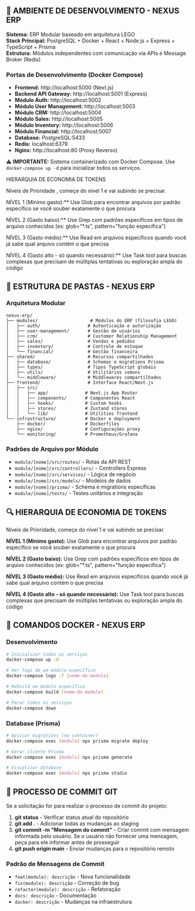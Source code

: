 ## 🚀 AMBIENTE DE DESENVOLVIMENTO - NEXUS ERP

**Sistema:** ERP Modular baseado em arquitetura LEGO  
**Stack Principal:** PostgreSQL + Docker + React + Node.js + Express + TypeScript + Prisma  
**Estrutura:** Módulos independentes com comunicação via APIs e Message Broker (Redis)

### Portas de Desenvolvimento (Docker Compose)
- **Frontend:** http://localhost:5000 (Next.js)  
- **Backend API Gateway:** http://localhost:5001 (Express)  
- **Módulo Auth:** http://localhost:5002  
- **Módulo User Management:** http://localhost:5003  
- **Módulo CRM:** http://localhost:5004  
- **Módulo Sales:** http://localhost:5005  
- **Módulo Inventory:** http://localhost:5006  
- **Módulo Financial:** http://localhost:5007  
- **Database:** PostgreSQL:5433  
- **Redis:** localhost:6379  
- **Nginx:** http://localhost:80 (Proxy Reverso)

⚠️ **IMPORTANTE:** Sistema containerizado com Docker Compose. Use `docker-compose up -d` para inicializar todos os serviços.

HIERARQUIA DE ECONOMIA DE TOKENS

Níveis de Prioridade , começe do nivel 1 e vai subindo se precisar.

NÍVEL 1 (Mínimo gasto):** Use Glob para encontrar arquivos por padrão específico se você souber exatamente o que procura

NÍVEL 2 (Gasto baixo):** Use Grep com padrões específicos em tipos de arquivo conhecidos (ex: glob="*.ts", pattern="função específica")

NÍVEL 3 (Gasto médio):** Use Read em arquivos específicos quando você já sabe qual arquivo contém o que precisa

NÍVEL 4 (Gasto alto - só quando necessário):** Use Task tool para buscas complexas que precisam de múltiplas tentativas ou exploração ampla do código

## 📁 ESTRUTURA DE PASTAS - NEXUS ERP

### Arquitetura Modular
```
nexus-erp/
├── modules/                    # Módulos do ERP (filosofia LEGO)
│   ├── auth/                  # Autenticação e autorização
│   ├── user-management/       # Gestão de usuários
│   ├── crm/                   # Customer Relationship Management
│   ├── sales/                 # Vendas e pedidos
│   ├── inventory/             # Controle de estoque
│   └── financial/             # Gestão financeira
├── shared/                    # Recursos compartilhados
│   ├── database/              # Schemas e migrations Prisma
│   ├── types/                 # Tipos TypeScript globais
│   ├── utils/                 # Utilitários comuns
│   └── middleware/            # Middlewares compartilhados
├── frontend/                  # Interface React/Next.js
│   ├── src/
│   │   ├── app/              # Next.js App Router
│   │   ├── components/       # Componentes React
│   │   ├── hooks/            # Custom hooks
│   │   ├── stores/           # Zustand stores
│   │   └── lib/              # Utilities frontend
└── infrastructure/           # Docker e deployment
    ├── docker/               # Dockerfiles
    ├── nginx/                # Configurações proxy
    └── monitoring/           # Prometheus/Grafana
```

### Padrões de Arquivo por Módulo
- `module/[nome]/src/routes/` - Rotas da API REST
- `module/[nome]/src/controllers/` - Controllers Express
- `module/[nome]/src/services/` - Lógica de negócio
- `module/[nome]/src/models/` - Modelos de dados
- `module/[nome]/prisma/` - Schema e migrations específicas
- `module/[nome]/tests/` - Testes unitários e integração

## 🔍 HIERARQUIA DE ECONOMIA DE TOKENS

Níveis de Prioridade, começe do nível 1 e vai subindo se precisar.

**NÍVEL 1 (Mínimo gasto):** Use Glob para encontrar arquivos por padrão específico se você souber exatamente o que procura

**NÍVEL 2 (Gasto baixo):** Use Grep com padrões específicos em tipos de arquivo conhecidos (ex: glob="*.ts", pattern="função específica")

**NÍVEL 3 (Gasto médio):** Use Read em arquivos específicos quando você já sabe qual arquivo contém o que precisa

**NÍVEL 4 (Gasto alto - só quando necessário):** Use Task tool para buscas complexas que precisam de múltiplas tentativas ou exploração ampla do código

## 🐳 COMANDOS DOCKER - NEXUS ERP

### Desenvolvimento
```bash
# Inicializar todos os serviços
docker-compose up -d

# Ver logs de um módulo específico
docker-compose logs -f [nome-do-modulo]

# Rebuild um módulo específico
docker-compose build [nome-do-modulo]

# Parar todos os serviços
docker-compose down
```

### Database (Prisma)
```bash
# Aplicar migrations (no container)
docker-compose exec [modulo] npx prisma migrate deploy

# Gerar cliente Prisma
docker-compose exec [modulo] npx prisma generate

# Visualizar database
docker-compose exec [modulo] npx prisma studio
```

## 📝 PROCESSO DE COMMIT GIT

Se a solicitação for para realizar o processo de commit do projeto:

1. **git status** - Verificar status atual do repositório
2. **git add .** - Adicionar todas as mudanças ao staging  
3. **git commit -m "Mensagem do commit"** - Criar commit com mensagem informada pelo usuário. Se o usuário não fornecer uma mensagem, peça para ele informar antes de prosseguir
4. **git push origin main** - Enviar mudanças para o repositório remoto

### Padrão de Mensagens de Commit
- `feat(module): descrição` - Nova funcionalidade
- `fix(module): descrição` - Correção de bug  
- `refactor(module): descrição` - Refatoração
- `docs: descrição` - Documentação
- `docker: descrição` - Mudanças na infraestrutura
